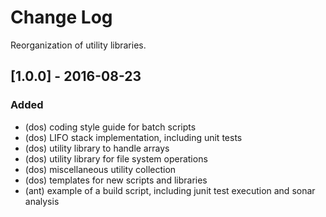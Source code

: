 # Change Log
Reorganization of utility libraries.


## [1.0.0] - 2016-08-23
### Added
- (dos) coding style guide for batch scripts
- (dos) LIFO stack implementation, including unit tests
- (dos) utility library to handle arrays
- (dos) utility library for file system operations
- (dos) miscellaneous utility collection
- (dos) templates for new scripts and libraries
- (ant) example of a build script, including junit test execution and sonar analysis
